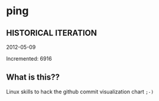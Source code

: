 # ping

## HISTORICAL ITERATION
2012-05-09

Incremented: 6916

## What is this?? 
Linux skills to hack the github commit visualization chart `;-)`
